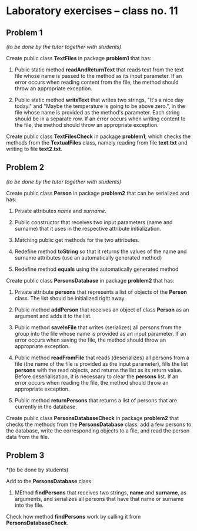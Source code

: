 # Laboratory exercises – class no. 11


## Problem 1
*(to be done by the tutor together with students)*

Create public class **TextFiles** in package **problem1** that has:

1. Public static method **readAndReturnText** that reads text from the text file whose name is passed to the method as its input parameter. If an error occurs when reading content from the file, the method should throw an appropriate exception.

2. Public static method **writeText** that writes two strings, "It's a nice day today." and "Maybe the temperature is going to be above zero.", in the file whose name is provided as the method's parameter. Each string should be in a separate row. If an error occurs when writing content to the file, the method should throw an appropriate exception.

Create public class **TextFilesCheck** in package **problem1**, which checks the methods from the **TextualFiles** class, namely reading from file **text.txt** and writing to file **text2.txt**.


## Problem 2
*(to be done by the tutor together with students)*

Create public class **Person** in package **problem2** that can be serialized and has:

1. Private attributes *name* and *surname*.

2. Public constructor that receives two input parameters (name and surname) that it uses in the respective attribute initialization.

3. Matching public get methods for the two attributes.

4. Redefine method **toString** so that it returns the values of the name and surname attributes (use an automatically generated method)

5. Redefine method **equals** using the automatically generated method

Create public class **PersonsDatabase** in package **problem2** that has:

1. Private attribute **persons** that represents a list of objects of the **Person** class. The list should be initialized right away.

2. Public method **addPerson** that receives an object of class **Person** as an argument and adds it to the list.

3. Public method **saveInFile** that writes (serializes) all persons from the group into the file whose name is provided as an input parameter. If an error occurs when saving the file, the method should throw an appropriate exception.

4. Public method **readFromFile** that reads (deserializes) all persons from a file (the name of the file is provided as the input parameter), fills the list **persons** with the read objects, and returns the list as its return value. Before deserialisation, it is necessary to clear the **persons** list. If an error occurs when reading the file, the method should throw an appropriate exception.

5. Public method **returnPersons** that returns a list of persons that are currently in the database.

Create public class **PersonsDatabaseCheck** in package **problem2** that checks the methods from the **PersonsDatabase** class: add a few persons to the database, write the corresponding objects to a file, and read the person data from the file.

## Problem 3
*(to be done by students)

Add to the **PersonsDatabase** class:

1. MEthod **findPersons** that receives two strings, **name** and **surname**, as arguments, and serializes
all persons that have that name or surname into the file.

Check how method **findPersons** work by calling it from **PersonsDatabaseCheck**.

